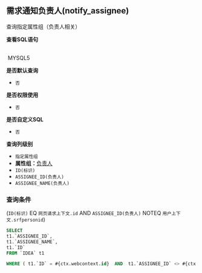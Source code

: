 ## 需求通知负责人(notify_assignee) <!-- {docsify-ignore-all} -->

查询指定属性组（负责人相关）

<p class="panel-title"><b>查看SQL语句</b></p>
<br>

<el-row>
&nbsp;<el-tag @click="MYSQL5 = true">MYSQL5</el-tag>
</el-row>

<br>
<p class="panel-title"><b>是否默认查询</b></p>

* `否`

<p class="panel-title"><b>是否权限使用</b></p>

* `否`

<p class="panel-title"><b>是否自定义SQL</b></p>

* `否`

<p class="panel-title"><b>查询列级别</b></p>

* `指定属性组`
*  **属性组：**[负责人](#)
  * `ID(标识)`
  * `ASSIGNEE_ID(负责人)`
  * `ASSIGNEE_NAME(负责人)`



### 查询条件

(`ID(标识)` EQ `网页请求上下文.id` AND `ASSIGNEE_ID(负责人)` NOTEQ `用户上下文.srfpersonid`)





<el-dialog v-model="MYSQL5" title="MYSQL5">

```sql
SELECT
t1.`ASSIGNEE_ID`,
t1.`ASSIGNEE_NAME`,
t1.`ID`
FROM `IDEA` t1 

WHERE ( t1.`ID` = #{ctx.webcontext.id}  AND  t1.`ASSIGNEE_ID` <> #{ctx.sessioncontext.srfpersonid} )
```

</el-dialog>

<script>
 const { createApp } = Vue
  createApp({
    data() {
      return {
                MYSQL5 : false
        
      }
    },
    methods: {
    }
  }).use(ElementPlus).mount('#app')
</script>